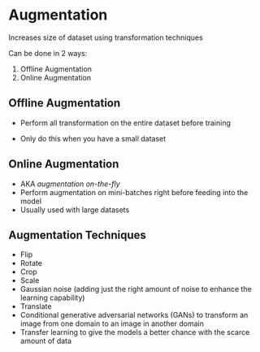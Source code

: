 # Augmentation

Increases size of dataset using transformation techniques

Can be done in 2 ways:
1. Offline Augmentation
2. Online Augmentation

## Offline Augmentation

- Perform all transformation on the entire dataset before training

- Only do this when you have a small dataset

## Online Augmentation

- AKA *augmentation on-the-fly*
- Perform augmentation on mini-batches right before feeding into the model
- Usually used with large datasets

## Augmentation Techniques

- Flip 
- Rotate
- Crop
- Scale
- Gaussian noise (adding just the right amount of noise to enhance the learning capability)
- Translate 
- Conditional generative adversarial networks (GANs) to transform an image from one domain to an image in another domain 
- Transfer learning to give the models a better chance with the scarce amount of data